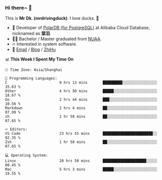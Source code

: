 ### Hi there~ 🫡

This is **Mr Dk. (mrdrivingduck)**. I love ducks. 🦆

- 🍊 Developer of [PolarDB (for PostgreSQL)](https://github.com/ApsaraDB/PolarDB-for-PostgreSQL) at Alibaba Cloud Database, nicknamed as **棠羽**.
- 👨‍🎓 Bachelor / Master graduated from [NUAA](https://en.wikipedia.org/wiki/Nanjing_University_of_Aeronautics_and_Astronautics).
- 🔥 Interested in system software.
- 🔗 [Email](mailto:mrdrivingduck@gmail.com) / [Blog](https://mrdrivingduck.github.io/blog/) / [ZhiHu](https://www.zhihu.com/people/zhang-jing-tang-78)

<!--START_SECTION:waka-->
📊 **This Week I Spent My Time On** 

```text
🕑︎ Time Zone: Asia/Shanghai

💬 Programming Languages: 
C                        9 hrs 13 mins       █████████░░░░░░░░░░░░░░░░   35.63 % 
Other                    4 hrs 50 mins       █████░░░░░░░░░░░░░░░░░░░░   18.67 % 
Go                       2 hrs 44 mins       ███░░░░░░░░░░░░░░░░░░░░░░   10.56 % 
Markdown                 2 hrs 4 mins        ██░░░░░░░░░░░░░░░░░░░░░░░   07.99 % 
sh                       1 hr 58 mins        ██░░░░░░░░░░░░░░░░░░░░░░░   07.65 % 

🔥 Editors: 
VS Code                  23 hrs 55 mins      ███████████████████████░░   92.35 % 
Zsh                      1 hr 58 mins        ██░░░░░░░░░░░░░░░░░░░░░░░   07.65 % 

💻 Operating System: 
Linux                    20 hrs 50 mins      ████████████████████░░░░░   80.45 % 
Mac                      5 hrs 3 mins        █████░░░░░░░░░░░░░░░░░░░░   19.55 % 
```


<!--END_SECTION:waka-->

<!-- ![Mr Dk.'s GitHub Stats](https://github-readme-stats.vercel.app/api?username=mrdrivingduck&count_private&show_icons=true&theme=buefy) -->

<!-- ![Most Used Languages](https://github-readme-stats.vercel.app/api/top-langs/?username=mrdrivingduck&exclude_repo=mips32-CPU,snort-tcp-socket&theme=buefy&layout=compact&langs_count=10) -->


<!--
**mrdrivingduck/mrdrivingduck** is a ✨ _special_ ✨ repository because its `README.md` (this file) appears on your GitHub profile.

Here are some ideas to get you started:

- 🔭 I’m currently working on ...
- 🌱 I’m currently learning ...
- 👯 I’m looking to collaborate on ...
- 🤔 I’m looking for help with ...
- 💬 Ask me about ...
- 📫 How to reach me: ...
- 😄 Pronouns: ...
- ⚡ Fun fact: ...
-->
